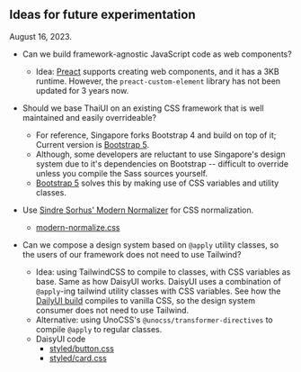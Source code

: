 ## Ideas for future experimentation

August 16, 2023.

- Can we build framework-agnostic JavaScript code as web components?
  - Idea: [Preact](https://preactjs.com/guide/v10/web-components) supports creating web components, and it has a 3KB runtime. However, the `preact-custom-element` library has not been updated for 3 years now.

- Should we base ThaiUI on an existing CSS framework that is well maintained and easily overrideable?
  - For reference, Singapore forks Bootstrap 4 and build on top of it; Current version is [Bootstrap 5](https://getbootstrap.com).
  - Although, some developers are reluctant to use Singapore's design system due to it's dependencies on Bootstrap -- difficult to override unless you compile the Sass sources yourself.
  - [Bootstrap 5](https://getbootstrap.com) solves this by making use of CSS variables and utility classes.
- Use [Sindre Sorhus' Modern Normalizer](https://github.com/sindresorhus/modern-normalize) for CSS normalization.
  - [modern-normalize.css](https://github.com/sindresorhus/modern-normalize/blob/main/modern-normalize.css)
- Can we compose a design system based on `@apply` utility classes, so the users of our framework does not need to use Tailwind?
  - Idea: using TailwindCSS to compile to classes, with CSS variables as base. Same as how DaisyUI works. DaisyUI uses a combination of `@apply`-ing tailwind utility classes with CSS variables. See how the [DailyUI build](https://cdnjs.cloudflare.com/ajax/libs/daisyui/3.5.1/styled.css) compiles to vanilla CSS, so the design system consumer does not need to use Tailwind.
  - Alternative: using UnoCSS's `@unocss/transformer-directives` to compile `@apply` to regular classes.
  - DaisyUI code
    - [styled/button.css](https://github.com/saadeghi/daisyui/blob/master/src/components/styled/button.css)
    - [styled/card.css](https://github.com/saadeghi/daisyui/blob/master/src/components/styled/card.css)
